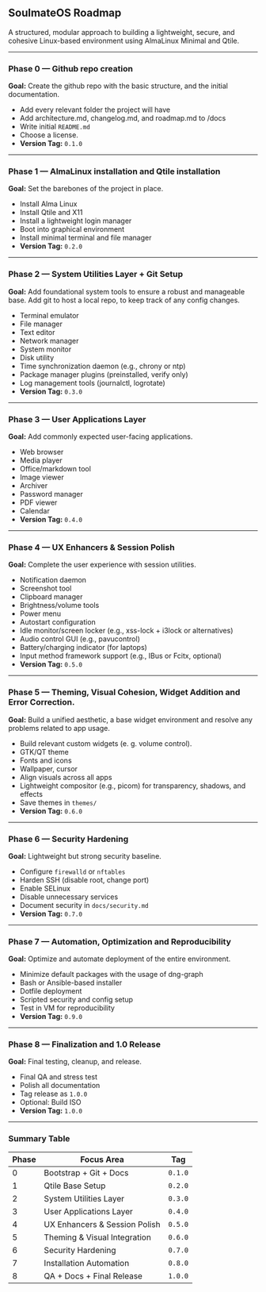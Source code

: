 ## SoulmateOS Roadmap

A structured, modular approach to building a lightweight, secure, and cohesive Linux-based environment using AlmaLinux Minimal and Qtile.

---

### Phase 0 — Github repo creation

**Goal:** Create the github repo with the basic structure, and the initial documentation.

* Add every relevant folder the project will have
* Add architecture.md, changelog.md, and roadmap.md to /docs
* Write initial `README.md`
* Choose a license.
* **Version Tag:** `0.1.0`

---

### Phase 1 — AlmaLinux installation and Qtile installation

**Goal:** Set the barebones of the project in place.

* Install Alma Linux
* Install Qtile and X11
* Install a lightweight login manager
* Boot into graphical environment
* Install minimal terminal and file manager
* **Version Tag:** `0.2.0`

---

### Phase 2 — System Utilities Layer + Git Setup

**Goal:** Add foundational system tools to ensure a robust and manageable base. Add git to host a local repo, to keep track of any config changes. 

* Terminal emulator
* File manager
* Text editor
* Network manager
* System monitor
* Disk utility
* Time synchronization daemon (e.g., chrony or ntp)
* Package manager plugins (preinstalled, verify only)
* Log management tools (journalctl, logrotate)
* **Version Tag:** `0.3.0`

---

### Phase 3 — User Applications Layer

**Goal:** Add commonly expected user-facing applications.

* Web browser
* Media player
* Office/markdown tool
* Image viewer
* Archiver
* Password manager
* PDF viewer
* Calendar
* **Version Tag:** `0.4.0`

---

### Phase 4 — UX Enhancers & Session Polish

**Goal:** Complete the user experience with session utilities.

* Notification daemon
* Screenshot tool
* Clipboard manager
* Brightness/volume tools
* Power menu
* Autostart configuration
* Idle monitor/screen locker (e.g., xss-lock + i3lock or alternatives)
* Audio control GUI (e.g., pavucontrol)
* Battery/charging indicator (for laptops)
* Input method framework support (e.g., IBus or Fcitx, optional)
* **Version Tag:** `0.5.0`

---

### Phase 5 — Theming, Visual Cohesion, Widget Addition and Error Correction.

**Goal:** Build a unified aesthetic, a base widget environment and resolve any problems related to app usage.

* Build relevant custom widgets (e. g. volume control). 
* GTK/QT theme
* Fonts and icons
* Wallpaper, cursor
* Align visuals across all apps
* Lightweight compositor (e.g., picom) for transparency, shadows, and effects
* Save themes in `themes/`
* **Version Tag:** `0.6.0`

---

### Phase 6 — Security Hardening

**Goal:** Lightweight but strong security baseline.

* Configure `firewalld` or `nftables`
* Harden SSH (disable root, change port)
* Enable SELinux
* Disable unnecessary services
* Document security in `docs/security.md`
* **Version Tag:** `0.7.0`

---

### Phase 7 — Automation, Optimization and Reproducibility

**Goal:** Optimize and automate deployment of the entire environment.

* Minimize default packages with the usage of dng-graph
* Bash or Ansible-based installer
* Dotfile deployment
* Scripted security and config setup
* Test in VM for reproducibility
* **Version Tag:** `0.9.0`

---

### Phase 8 — Finalization and 1.0 Release

**Goal:** Final testing, cleanup, and release.

* Final QA and stress test
* Polish all documentation
* Tag release as `1.0.0`
* Optional: Build ISO
* **Version Tag:** `1.0.0`

---

### Summary Table

| Phase | Focus Area                    | Tag     |
| ----- | ----------------------------- | ------- |
| 0     | Bootstrap + Git + Docs        | `0.1.0` |
| 1     | Qtile Base Setup              | `0.2.0` |
| 2     | System Utilities Layer        | `0.3.0` |
| 3     | User Applications Layer       | `0.4.0` |
| 4     | UX Enhancers & Session Polish | `0.5.0` |
| 5     | Theming & Visual Integration  | `0.6.0` |
| 6     | Security Hardening            | `0.7.0` |
| 7     | Installation Automation       | `0.8.0` |
| 8     | QA + Docs + Final Release     | `1.0.0` |
